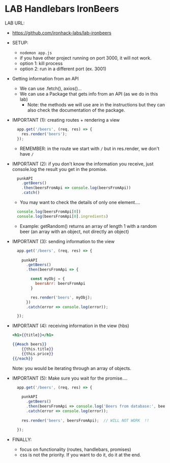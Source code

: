 

# LAB Handlebars IronBeers


LAB URL:
- https://github.com/ironhack-labs/lab-ironbeers


<!-- 

Concepts: 
- API (we will interact through an npm package)
- Handlebars
- Promises

-->


- SETUP:
  - `nodemon app.js`
  - if you have other project running on port 3000, it will not work.
  - option 1: kill process
  - option 2: run in a different port (ex. 3001)




- Getting information from an API
  - We can use .fetch(), axios()...
  - We can use a Package that gets info from an API (as we do in this lab)
    - Note: the methods we will use are in the instructions but they can also check the documentation of the package.





- IMPORTANT (1): creating routes + rendering a view

  ```js
    app.get('/beers', (req, res) => {
      res.render('beers');
    });
  ```

  - REMEMBER: in the route we start with `/` but in res.render, we don't have `/`


- IMPORTANT (2): if you don't know the information you receive, just console.log the result you get in the promise.


  ```js
    punkAPI
      .getBeers()
      .then(beersFromApi => console.log(beersFromApi))
      .catch()
  ```

  - You may want to check the details of only one element....

  ```js
    console.log(beersFromApi[0])
    console.log(beersFromApi[0].ingredients)
  ```

  - Example: getRandom() returns an array of length 1 with a random beer (an array with an object, not directly an object)
    


- IMPORTANT (3): sending information to the view

  ```js
    app.get('/beers', (req, res) => {
      
      punkAPI
        .getBeers()
        .then(beersFromApi => {

          const myObj = {
            beersArr: beersFromApi
          }

          res.render('beers', myObj);
        })
        .catch(error => console.log(error));

    });
  ```

- IMPORTANT (4): receiving information in the view (hbs)

  ```hbs
  <h1>{{title}}</h1>

  {{#each beers}}
      {{this.title}}
      {{this.price}}
  {{/each}}
  ```

  Note: you would be iterating through an array of objects.


- IMPORTANT (5): Make sure you wait for the promise....

  ```js
    app.get('/beers', (req, res) => {
      
      punkAPI
        .getBeers()
        .then(beersFromApi => console.log('Beers from database:', beersFromApi))
        .catch(error => console.log(error));
      
      res.render('beers', beersFromApi);  // WILL NOT WORK  !!

    });
  ```



- FINALLY: 
  - focus on functionality (routes, handlebars, promises)
  - css is not the priority. If you want to do it, do it at the end.

